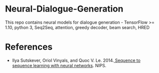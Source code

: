 # Neural-Dialogue-Generation
This repo contains neural models for dialogue generation - TensorFlow >= 1.10, python 3, Seq2Seq, attention, greedy decoder, beam search, HRED


# References
-  Ilya Sutskever, Oriol Vinyals, and Quoc
   V. Le. 2014.[ Sequence to sequence learning with neural networks](https://papers.nips.cc/paper/5346-sequence-to-sequence-learning-with-neural-networks.pdf). NIPS.


